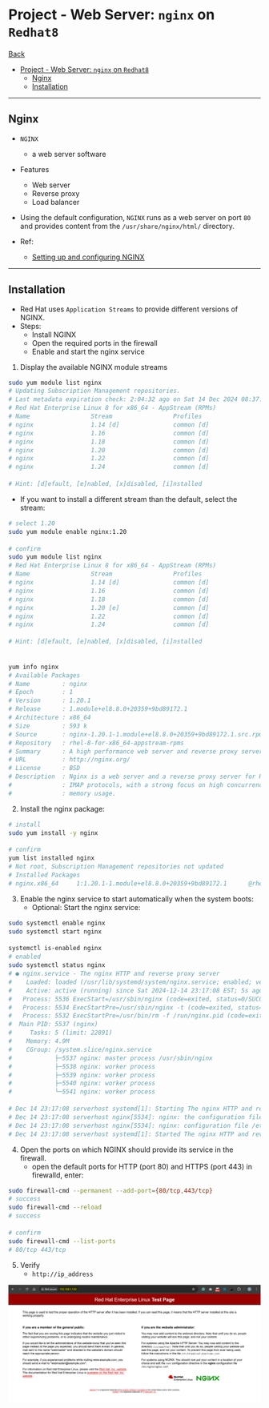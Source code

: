 # Project - Web Server: `nginx` on `Redhat8`

[Back](../../index.md)

- [Project - Web Server: `nginx` on `Redhat8`](#project---web-server-nginx-on-redhat8)
  - [Nginx](#nginx)
  - [Installation](#installation)

---

## Nginx

- `NGINX`
  - a web server software
- Features

  - Web server
  - Reverse proxy
  - Load balancer

- Using the default configuration, `NGINX` runs as a web server on port `80` and provides content from the `/usr/share/nginx/html/` directory.

- Ref:
  - [Setting up and configuring NGINX](https://docs.redhat.com/en/documentation/red_hat_enterprise_linux/8/html/deploying_different_types_of_servers/setting-up-and-configuring-nginx_deploying-different-types-of-servers)

---

## Installation

- Red Hat uses `Application Streams` to provide different versions of NGINX.
- Steps:
  - Install NGINX
  - Open the required ports in the firewall
  - Enable and start the nginx service

1. Display the available NGINX module streams

```sh
sudo yum module list nginx
# Updating Subscription Management repositories.
# Last metadata expiration check: 2:04:32 ago on Sat 14 Dec 2024 08:37:46 PM EST.
# Red Hat Enterprise Linux 8 for x86_64 - AppStream (RPMs)
# Name                 Stream                 Profiles                 Summary
# nginx                1.14 [d]               common [d]               nginx webserver
# nginx                1.16                   common [d]               nginx webserver
# nginx                1.18                   common [d]               nginx webserver
# nginx                1.20                   common [d]               nginx webserver
# nginx                1.22                   common [d]               nginx webserver
# nginx                1.24                   common [d]               nginx webserver

# Hint: [d]efault, [e]nabled, [x]disabled, [i]nstalled
```

- If you want to install a different stream than the default, select the stream:

```sh
# select 1.20
sudo yum module enable nginx:1.20

# confirm
sudo yum module list nginx
# Red Hat Enterprise Linux 8 for x86_64 - AppStream (RPMs)
# Name                 Stream                 Profiles                 Summary
# nginx                1.14 [d]               common [d]               nginx webserver
# nginx                1.16                   common [d]               nginx webserver
# nginx                1.18                   common [d]               nginx webserver
# nginx                1.20 [e]               common [d]               nginx webserver
# nginx                1.22                   common [d]               nginx webserver
# nginx                1.24                   common [d]               nginx webserver

# Hint: [d]efault, [e]nabled, [x]disabled, [i]nstalled


yum info nginx
# Available Packages
# Name         : nginx
# Epoch        : 1
# Version      : 1.20.1
# Release      : 1.module+el8.8.0+20359+9bd89172.1
# Architecture : x86_64
# Size         : 593 k
# Source       : nginx-1.20.1-1.module+el8.8.0+20359+9bd89172.1.src.rpm
# Repository   : rhel-8-for-x86_64-appstream-rpms
# Summary      : A high performance web server and reverse proxy server
# URL          : http://nginx.org/
# License      : BSD
# Description  : Nginx is a web server and a reverse proxy server for HTTP, SMTP, POP3 and
#              : IMAP protocols, with a strong focus on high concurrency, performance and low
#              : memory usage.
```

2. Install the nginx package:

```sh
# install
sudo yum install -y nginx

# confirm
yum list installed nginx
# Not root, Subscription Management repositories not updated
# Installed Packages
# nginx.x86_64     1:1.20.1-1.module+el8.8.0+20359+9bd89172.1      @rhel-8-for-x86_64-appstream-rpms
```

3. Enable the nginx service to start automatically when the system boots:
   - Optional: Start the nginx service:

```sh
sudo systemctl enable nginx
sudo systemctl start nginx

systemctl is-enabled nginx
# enabled
sudo systemctl status nginx
# ● nginx.service - The nginx HTTP and reverse proxy server
#    Loaded: loaded (/usr/lib/systemd/system/nginx.service; enabled; vendor preset: disabled)
#    Active: active (running) since Sat 2024-12-14 23:17:08 EST; 5s ago
#   Process: 5536 ExecStart=/usr/sbin/nginx (code=exited, status=0/SUCCESS)
#   Process: 5534 ExecStartPre=/usr/sbin/nginx -t (code=exited, status=0/SUCCESS)
#   Process: 5532 ExecStartPre=/usr/bin/rm -f /run/nginx.pid (code=exited, status=0/SUCCESS)
#  Main PID: 5537 (nginx)
#     Tasks: 5 (limit: 22891)
#    Memory: 4.9M
#    CGroup: /system.slice/nginx.service
#            ├─5537 nginx: master process /usr/sbin/nginx
#            ├─5538 nginx: worker process
#            ├─5539 nginx: worker process
#            ├─5540 nginx: worker process
#            └─5541 nginx: worker process

# Dec 14 23:17:08 serverhost systemd[1]: Starting The nginx HTTP and reverse proxy server...
# Dec 14 23:17:08 serverhost nginx[5534]: nginx: the configuration file /etc/nginx/nginx.conf synta>
# Dec 14 23:17:08 serverhost nginx[5534]: nginx: configuration file /etc/nginx/nginx.conf test is s>
# Dec 14 23:17:08 serverhost systemd[1]: Started The nginx HTTP and reverse proxy server.
```

4. Open the ports on which NGINX should provide its service in the firewall.
   - open the default ports for HTTP (port 80) and HTTPS (port 443) in firewalld, enter:

```sh
sudo firewall-cmd --permanent --add-port={80/tcp,443/tcp}
# success
sudo firewall-cmd --reload
# success

# confirm
sudo firewall-cmd --list-ports
# 80/tcp 443/tcp
```

5. Verify
   - `http://ip_address`

![nginx_default_page](./pic/nginx_default_page.png)
